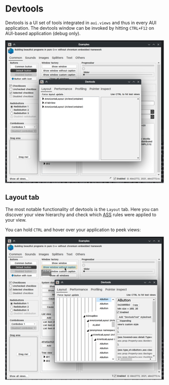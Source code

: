# Devtools

Devtools is a UI set of tools integrated in `aui.views` and thus in every AUI application. The devtools window can be
invoked by hitting `CTRL+F12` on AUI-based application (debug only).

![](imgs/Screenshot_20241212_064123.png)

## Layout tab

The most notable functionality of devtools is the `Layout` tab. Here you can discover your view hierarchy and check
which [ASS](ass.md) rules were applied to your view.

You can hold `CTRL` and hover over your application to peek views:

![](imgs/Screenshot_20241212_064400.png)

